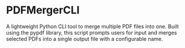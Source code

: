 # PDFMergerCLI
A lightweight Python CLI tool to merge multiple PDF files into one. Built using the pypdf library, this script prompts users for input and merges selected PDFs into a single output file with a configurable name.
